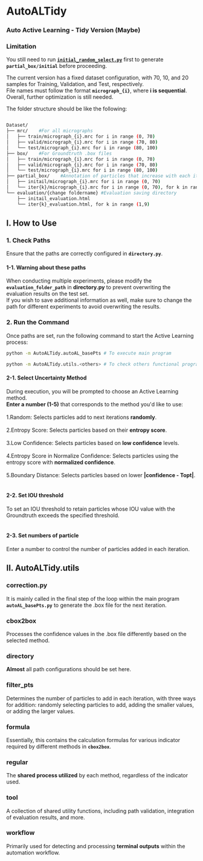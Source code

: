 # AutoALTidy<br>
### Auto Active Learning - Tidy Version **(Maybe)**
### Limitation
You still need to run [**`initial_random_select.py`**](https://github.com/Gratia2533/cryyy/blob/main/main_pts/initial_random_select.py) first to generate **`partial_box/initial`** before proceeding.<br>

The current version has a fixed dataset configuration, with 70, 10, and 20 samples for Training, Validation, and Test, respectively.<br>
File names must follow the format **`micrograph_{i}`**, where **i is sequential**. Overall, further optimization is still needed.<br>

The folder structure should be like the following:

```bash

Dataset/
├── mrc/    #For all micrographs
│   ├── train/micrograph_{i}.mrc for i in range (0, 70)
│   ├── valid/micrograph_{i}.mrc for i in range (70, 80)
│   └── test/micrograph_{i}.mrc for i in range (80, 100)
├── box/    #For Groundtruth .box files
│   ├── train/micrograph_{i}.mrc for i in range (0, 70)
│   ├── valid/micrograph_{i}.mrc for i in range (70, 80)
│   └── test/micrograph_{i}.mrc for i in range (80, 100)
├── partial_box/    #Annotation of particles that increase with each iteration
│   ├── initail/micrograph_{i}.mrc for i in range (0, 70)
│   └── iter{k}/micrograph_{i}.mrc for i in range (0, 70), for k in range (1,9)
└── evaluation/{change foldername} #Evaluation saving directory
    ├── initail_evaluation.html
    └── iter{k}_evaluation.html, for k in range (1,9)

```

## I. How to Use

### 1. Check Paths
Ensure that the paths are correctly configured in **`directory.py`**.

#### 1-1. Warning about these paths
When conducting multiple experiments, please modify the **`evaluation_folder_path`** in **directory.py** to prevent overwriting the evaluation results on the test set. <br> 
If you wish to save additional information as well, make sure to change the path for different experiments to avoid overwriting the results.

### 2. Run the Command
Once paths are set, run the following command to start the Active Learning process:

```bash
python -m AutoALTidy.autoAL_basePts # To execute main program
```
```bash
python -m AutoALTidy.utils.<others> # To check others functional programs in AutoALTidy/utils
```
#### 2-1. Select Uncertainty Method
During execution, you will be prompted to choose an Active Learning method.  
**Enter a number (1-5)** that corresponds to the method you'd like to use:  
<br>
1.Random: Selects particles add to next iterations **randomly**.  
<br>
2.Entropy Score: Selects particles based on their **entropy score**.  
<br>
3.Low Confidence: Selects particles based on **low confidence** levels.  
<br>
4.Entropy Score in Normalize Confidence: Selects particles using the entropy score with **normalized confidence**.  
<br>
5.Boundary Distance: Selects particles based on lower **|confidence - Topt|**.  
<br>

#### 2-2. Set IOU threshold
To set an IOU threshold to retain particles whose IOU value with the Groundtruth exceeds the specified threshold.  
<br>

#### 2-3. Set numbers of particle 
Enter a number to control the number of particles added in each iteration.

## II. AutoALTidy.utils

### correction.py

It is mainly called in the final step of the loop within the main program **`autoAL_basePts.py`** to generate the .box file for the next iteration.

### cbox2box

Processes the confidence values in the .box file differently based on the selected method.

### directory

**Almost** all path configurations should be set here.

### filter_pts

Determines the number of particles to add in each iteration, with three ways for addition: randomly selecting particles to add, adding the smaller values, or adding the larger values.

### formula

Essentially, this contains the calculation formulas for various indicator required by different methods in **`cbox2box`**.

### regular

The **shared process utilized** by each method, regardless of the indicator used.

### tool

A collection of shared utility functions, including path validation, integration of evaluation results, and more.

### workflow

Primarily used for detecting and processing **terminal outputs** within the automation workflow.
